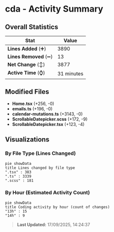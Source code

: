# cda - Activity Summary 

## Overall Statistics

| Stat                   | Value                                                             |
| ---------------------- | ----------------------------------------------------------------- |
| **Lines Added** (➕)   | 3890                                          |
| **Lines Removed** (➖) | 13                                        |
| **Net Change** (↕)    | 3877                |
| **Active Time** (⌚)   | 31 minutes |


## Modified Files
- **Home.tsx** (+256, -0)
- **emails.ts** (+196, -0)
- **calendar-mutations.ts** (+3143, -0)
- **ScrollableDatepicker.scss** (+172, -9)
- **ScrollableDatepicker.tsx** (+123, -4)

## Visualizations

### By File Type (Lines Changed)

```mermaid
pie showData
title Lines changed by file type
".tsx" : 383
".ts" : 3339
".scss" : 181
```

### By Hour (Estimated Activity Count)

```mermaid
pie showData
title Coding activity by hour (count of changes)
"13h" : 15
"14h" : 9
```


> **Last Updated:** 17/09/2025, 14:24:37